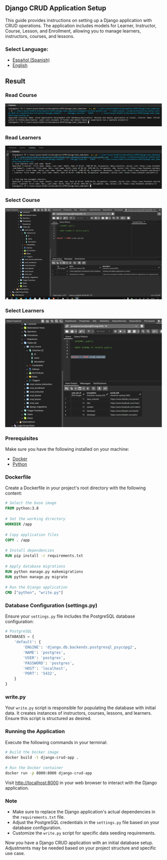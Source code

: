 ## Django CRUD Application Setup

This guide provides instructions on setting up a Django application with CRUD operations. The application includes models for Learner, Instructor, Course, Lesson, and Enrollment, allowing you to manage learners, instructors, courses, and lessons.


### **Select Language:**
- [Español (Spanish)](README-es.md)
- [English](README.md)

## Result
### Read Course
![Alt text](docs/read_courses.PNG) 
### Read Learners
![Alt text](docs/read_learninrs.PNG) 
### Select Course
![Alt text](docs/select%20courses.PNG) 
### Select Learners
![Alt text](docs/select%20learner.PNG) 



### Prerequisites

Make sure you have the following installed on your machine:

- [Docker](https://www.docker.com/get-started)
- [Python](https://www.python.org/downloads/)

### Dockerfile

Create a Dockerfile in your project's root directory with the following content:

```dockerfile
# Select the base image
FROM python:3.8

# Set the working directory
WORKDIR /app

# Copy application files
COPY . /app

# Install dependencies
RUN pip install -r requirements.txt

# Apply database migrations
RUN python manage.py makemigrations
RUN python manage.py migrate

# Run the Django application
CMD ["python", "write.py"]
```

### Database Configuration (settings.py)

Ensure your `settings.py` file includes the PostgreSQL database configuration:

```python
# PostgreSQL
DATABASES = {
    'default': {
        'ENGINE': 'django.db.backends.postgresql_psycopg2',
        'NAME': 'postgres',
        'USER': 'postgres',
        'PASSWORD': 'postgres',
        'HOST': 'localhost',
        'PORT': '5432',
    }
}
```

### write.py

Your `write.py` script is responsible for populating the database with initial data. It creates instances of instructors, courses, lessons, and learners. Ensure this script is structured as desired.

### Running the Application

Execute the following commands in your terminal:

```bash
# Build the Docker image
docker build -t django-crud-app .

# Run the Docker container
docker run -p 8000:8000 django-crud-app
```

Visit [http://localhost:8000](http://localhost:8000) in your web browser to interact with the Django application.

### Note

- Make sure to replace the Django application's actual dependencies in the `requirements.txt` file.
- Adjust the PostgreSQL credentials in the `settings.py` file based on your database configuration.
- Customize the `write.py` script for specific data seeding requirements.

Now you have a Django CRUD application with an initial database setup. Adjustments may be needed based on your project structure and specific use case.